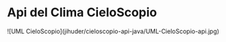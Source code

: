 <h1>Api del Clima CieloScopio</h1>
![UML CieloScopio](jihuder/cieloscopio-api-java/UML-CieloScopio-api.jpg)
